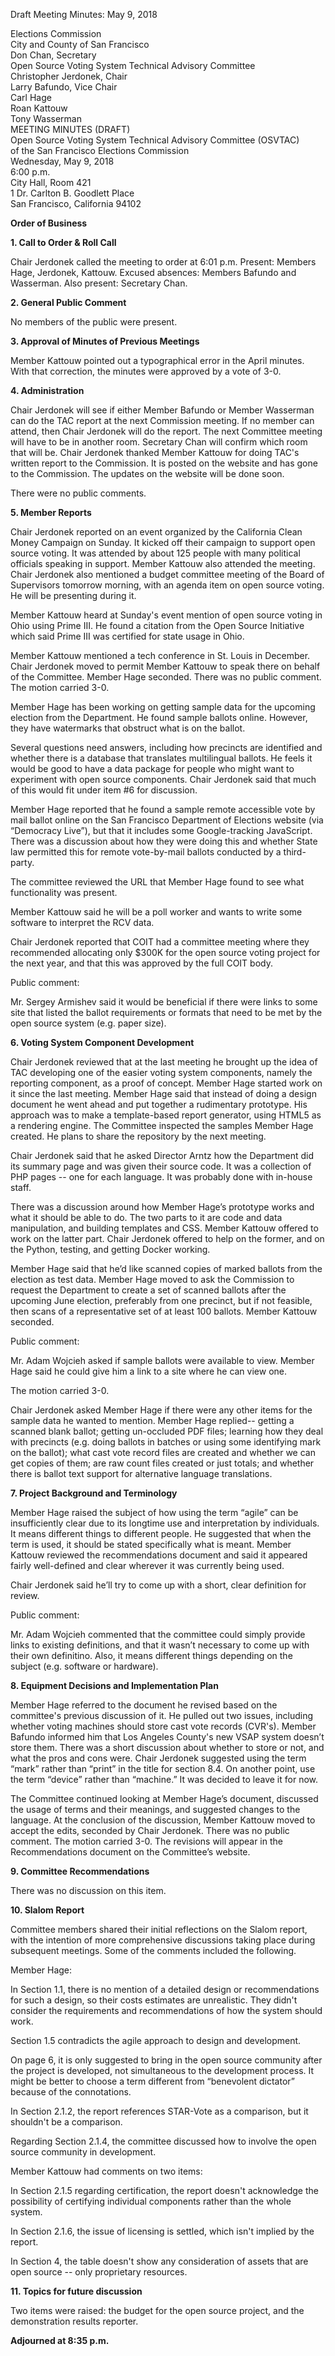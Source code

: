 Draft Meeting Minutes: May 9, 2018

<div id="meeting_header_right" class="headered">
Elections Commission<br>
City and County of San Francisco<br>
Don Chan, Secretary<br>
</div>

<div class="headered">
Open Source Voting System Technical Advisory Committee<br>
Christopher Jerdonek, Chair<br>
Larry Bafundo, Vice Chair<br>
Carl Hage<br>
Roan Kattouw<br>
Tony Wasserman<br>
</div>

<div id="meeting_header_main" class="headered">
MEETING MINUTES (DRAFT)<br>
Open Source Voting System Technical Advisory Committee (OSVTAC)<br>
of the San Francisco Elections Commission<br>
Wednesday, May 9, 2018<br>
6:00 p.m.<br>
City Hall, Room 421<br>
1 Dr. Carlton B. Goodlett Place<br>
San Francisco, California 94102<br>
</div>

**Order of Business**


**1\. Call to Order & Roll Call**

Chair Jerdonek called the meeting to order at 6:01 p.m.  Present: Members Hage, Jerdonek, Kattouw. Excused absences: Members Bafundo and Wasserman.
Also present: Secretary Chan.


**2\. General Public Comment**

No members of the public were present.


**3\. Approval of Minutes of Previous Meetings**

Member Kattouw pointed out a typographical error in the April minutes. With
that correction, the minutes were approved by a vote of 3-0.


**4\. Administration**

Chair Jerdonek will see if either Member Bafundo or Member Wasserman can do
the TAC report at the next Commission meeting. If no member can attend, then
Chair Jerdonek will do the report. The next Committee meeting will have to be
in another room. Secretary Chan will confirm which room that will be. Chair
Jerdonek thanked Member Kattouw for doing TAC's written report to the
Commission. It is posted on the website and has gone to the Commission. The
updates on the website will be done soon.

There were no public comments.


**5\. Member Reports**

Chair Jerdonek reported on an event organized by the California Clean Money
Campaign on Sunday. It kicked off their campaign to support open source
voting. It was attended by about 125 people with many political officials
speaking in support. Member Kattouw also attended the meeting. Chair Jerdonek
also mentioned a budget committee meeting of the Board of Supervisors
tomorrow morning, with an agenda item on open source voting. He will be
presenting during it.

Member Kattouw heard at Sunday's event mention of open source voting in Ohio
using Prime III. He found a citation from the Open Source Initiative which
said Prime III was certified for state usage in Ohio.

Member Kattouw mentioned a tech conference in St. Louis in December. Chair
Jerdonek moved to permit Member Kattouw to speak there on behalf of the
Committee. Member Hage seconded. There was no public comment. The motion
carried 3-0.

Member Hage has been working on getting sample data for the upcoming election
from the Department. He found sample ballots online. However, they have
watermarks that obstruct what is on the ballot.

Several questions need answers, including how precincts are identified and
whether there is a database that translates multilingual ballots. He feels it
would be good to have a data package for people who might want to experiment
with open source components. Chair Jerdonek said that much of this would fit
under item #6 for discussion.

Member Hage reported that he found a sample remote accessible vote by mail
ballot online on the San Francisco Department of Elections website (via
“Democracy Live”), but that it includes some Google-tracking JavaScript.
There was a discussion about how they were doing this and whether State law
permitted this for remote vote-by-mail ballots conducted by a third-party.

The committee reviewed the URL that Member Hage found to see what
functionality was present.

Member Kattouw said he will be a poll worker and wants to write some software
to interpret the RCV data.

Chair Jerdonek reported that COIT had a committee meeting where they
recommended allocating only $300K for the open source voting project for the
next year, and that this was approved by the full COIT body.

Public comment:

Mr. Sergey Armishev said it would be beneficial if there were links to some
site that listed the ballot requirements or formats that need to be met by
the open source system (e.g. paper size).


**6\. Voting System Component Development**

Chair Jerdonek reviewed that at the last meeting he brought up the idea of
TAC developing one of the easier voting system components, namely the
reporting component, as a proof of concept. Member Hage started work on it
since the last meeting. Member Hage said that instead of doing a design
document he went ahead and put together a rudimentary prototype. His approach
was to make a template-based report generator, using HTML5 as a rendering
engine. The Committee inspected the samples Member Hage created. He plans to
share the repository by the next meeting.

Chair Jerdonek said that he asked Director Arntz how the Department did its
summary page and was given their source code. It was a collection of PHP
pages -- one for each language. It was probably done with in-house staff.

There was a discussion around how Member Hage’s prototype works and what it
should be able to do. The two parts to it are code and data manipulation, and
building templates and CSS. Member Kattouw offered to work on the latter
part. Chair Jerdonek offered to help on the former, and on the Python,
testing, and getting Docker working.

Member Hage said that he’d like scanned copies of marked ballots from the
election as test data. Member Hage moved to ask the Commission to request the
Department to create a set of scanned ballots after the upcoming June
election, preferably from one precinct, but if not feasible, then scans of a
representative set of at least 100 ballots. Member Kattouw seconded.

Public comment:

Mr. Adam Wojcieh asked if sample ballots were available to view. Member Hage
said he could give him a link to a site where he can view one.

The motion carried 3-0.

Chair Jerdonek asked Member Hage if there were any other items for the sample
data he wanted to mention. Member Hage replied-- getting a scanned blank
ballot; getting un-occluded PDF files; learning how they deal with precincts
(e.g. doing ballots in batches or using some identifying mark on the ballot);
what cast vote record files are created and whether we can get copies of
them; are raw count files created or just totals; and whether there is ballot
text support for alternative language translations.


**7\. Project Background and Terminology**

Member Hage raised the subject of how using the term “agile” can be
insufficiently clear due to its longtime use and interpretation by
individuals. It means different things to different people. He suggested that
when the term is used, it should be stated specifically what is meant. Member
Kattouw reviewed the recommendations document and said it appeared fairly
well-defined and clear wherever it was currently being used.

Chair Jerdonek said he’ll try to come up with a short, clear definition for
review.

Public comment:

Mr. Adam Wojcieh commented that the committee could simply provide links to
existing definitions, and that it wasn’t necessary to come up with their own
definitino. Also, it means different things depending on the subject (e.g.
software or hardware).


**8\. Equipment Decisions and Implementation Plan**

Member Hage referred to the document he revised based on the committee's
previous discussion of it. He pulled out two issues, including whether voting
machines should store cast vote records (CVR's). Member Bafundo informed him
that Los Angeles County's new VSAP system doesn’t store them. There was a
short discussion about whether to store or not, and what the pros and cons
were. Chair Jerdonek suggested using the term “mark” rather than “print” in
the title for section 8.4. On another point, use the term “device” rather
than “machine.” It was decided to leave it for now.

The Committee continued looking at Member Hage’s document, discussed the
usage of terms and their meanings, and suggested changes to the language. At
the conclusion of the discussion, Member Kattouw moved to accept the edits,
seconded by Chair Jerdonek. There was no public comment. The motion carried
3-0. The revisions will appear in the Recommendations document on the
Committee’s website.


**9\. Committee Recommendations**

There was no discussion on this item.


**10\. Slalom Report**

Committee members shared their initial reflections on the Slalom report, with
the intention of more comprehensive discussions taking place during
subsequent meetings. Some of the comments included the following.

Member Hage:

In Section 1.1, there is no mention of a detailed design or recommendations
for such a design, so their costs estimates are unrealistic. They didn't
consider the requirements and recommendations of how the system should work.

Section 1.5 contradicts the agile approach to design and development.

On page 6, it is only suggested to bring in the open source community after
the project is developed, not simultaneous to the development process. It
might be better to choose a term different from “benevolent dictator” because
of the connotations.

In Section 2.1.2, the report references STAR-Vote as a comparison, but it
shouldn't be a comparison.

Regarding Section 2.1.4, the committee discussed how to involve the open
source community in development.

Member Kattouw had comments on two items:

In Section 2.1.5 regarding certification, the report doesn't acknowledge the
possibility of certifying individual components rather than the whole system.

In Section 2.1.6, the issue of licensing is settled, which isn't implied by
the report.

In Section 4, the table doesn't show any consideration of assets that are
open source -- only proprietary resources.


**11\. Topics for future discussion**

Two items were raised: the budget for the open source project, and the
demonstration results reporter.


**Adjourned at 8:35 p.m.**
